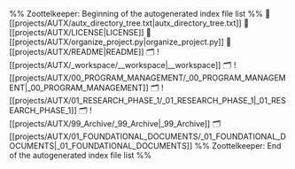 %% Zoottelkeeper: Beginning of the autogenerated index file list  %%
📄 [[projects/AUTX/autx_directory_tree.txt|autx_directory_tree.txt]]
📄 [[projects/AUTX/LICENSE|LICENSE]]
📄 [[projects/AUTX/organize_project.py|organize_project.py]]
📄 [[projects/AUTX/README|README]]
🗂️ ![[projects/AUTX/_workspace/__workspace|__workspace]]
🗂️ ![[projects/AUTX/00_PROGRAM_MANAGEMENT/_00_PROGRAM_MANAGEMENT|_00_PROGRAM_MANAGEMENT]]
🗂️ ![[projects/AUTX/01_RESEARCH_PHASE_1/_01_RESEARCH_PHASE_1|_01_RESEARCH_PHASE_1]]
🗂️ ![[projects/AUTX/99_Archive/_99_Archive|_99_Archive]]
🗂️ [[projects/AUTX/01_FOUNDATIONAL_DOCUMENTS/_01_FOUNDATIONAL_DOCUMENTS|_01_FOUNDATIONAL_DOCUMENTS]]
%% Zoottelkeeper: End of the autogenerated index file list  %%
